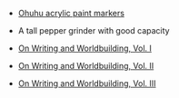 - [Ohuhu acrylic paint markers](https://global.ohuhu.com/products/dual-nib-acrylic-pen-30-colors?shpxid=213f3853-3e9f-4d87-97d9-33d789387ddb&utm_source=YouTube&utm_medium=TheStarfishface&utm_campaign=YTKOLEva)

- A tall pepper grinder with good capacity

- [On Writing and Worldbuilding, Vol. I](https://www.barnesandnoble.com/w/on-writing-and-worldbuilding-timothy-hickson/1138451224)

- [On Writing and Worldbuilding, Vol. II](https://www.barnesandnoble.com/w/on-writing-and-worldbuilding-timothy-hickson/1140455186)

- [On Writing and Worldbuilding, Vol. III](https://www.barnesandnoble.com/w/on-writing-and-worldbuilding-timothy-hickson/1144307719)
